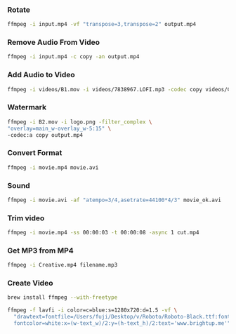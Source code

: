 ### Rotate

```sh
ffmpeg -i input.mp4 -vf "transpose=3,transpose=2" output.mp4
```

### Remove Audio From Video

```sh
ffmpeg -i input.mp4 -c copy -an output.mp4

```

### Add Audio to Video

```sh
ffmpeg -i videos/B1.mov -i videos/7838967.LOFI.mp3 -codec copy videos/C.mov
```

### Watermark

```sh
ffmpeg -i B2.mov -i logo.png -filter_complex \
"overlay=main_w-overlay_w-5:15" \
-codec:a copy output.mp4
```

### Convert Format

```sh
ffmpeg -i movie.mp4 movie.avi
```
### Sound

```sh
ffmpeg -i movie.avi -af "atempo=3/4,asetrate=44100*4/3" movie_ok.avi
```

### Trim video

```sh
ffmpeg -i movie.mp4 -ss 00:00:03 -t 00:00:08 -async 1 cut.mp4
```

### Get MP3 from MP4

```sh
ffmpeg -i Creative.mp4 filename.mp3
```

### Create Video

```sh
brew install ffmpeg --with-freetype
```

```sh
ffmpeg -f lavfi -i color=c=blue:s=1280x720:d=1.5 -vf \
  "drawtext=fontfile=/Users/fuji/Desktop/v/Roboto/Roboto-Black.ttf:fontsize=100: \
  fontcolor=white:x=(w-text_w)/2:y=(h-text_h)/2:text='www.brightup.me'" ff_only_make.mp4
```
